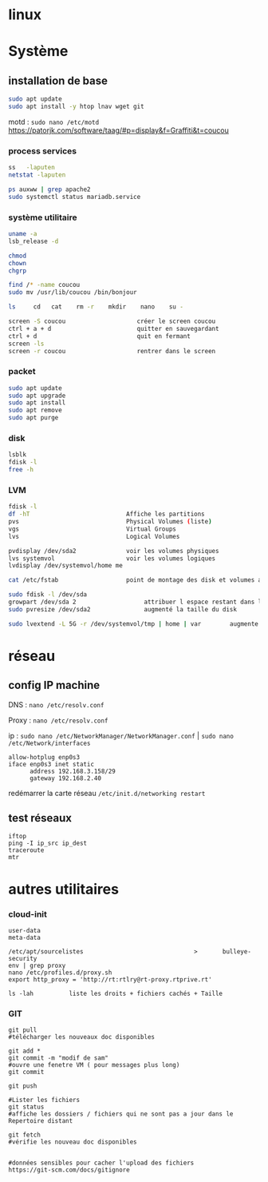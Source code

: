 # linux
# Système
## installation de base
```bash
sudo apt update
sudo apt install -y htop lnav wget git
```
motd : ```sudo nano /etc/motd```
https://patorjk.com/software/taag/#p=display&f=Graffiti&t=coucou

### process  services
```bash
ss   -laputen
netstat -laputen

ps auxww | grep apache2
sudo systemctl status mariadb.service
```

### système  utilitaire
```bash
uname -a
lsb_release -d

chmod
chown
chgrp

find /* -name coucou
sudo mv /usr/lib/coucou /bin/bonjour

ls     cd   cat    rm -r    mkdir    nano    su -

screen -S coucou                    créer le screen coucou
ctrl + a + d                        quitter en sauvegardant
ctrl + d                            quit en fermant
screen -ls
screen -r coucou                    rentrer dans le screen
```

### packet
```bash
sudo apt update
sudo apt upgrade
sudo apt install
sudo apt remove
sudo apt purge
```

### disk
```bash
lsblk
fdisk -l
free -h
```

### LVM 
```bash
fdisk -l
df -hT                           Affiche les partitions
pvs                              Physical Volumes (liste)
vgs                              Virtual Groups
lvs                              Logical Volumes

pvdisplay /dev/sda2              voir les volumes physiques
lvs systemvol                    voir les volumes logiques
lvdisplay /dev/systemvol/home me     

cat /etc/fstab                   point de montage des disk et volumes au démarrage de la machine

sudo fdisk -l /dev/sda
growpart /dev/sda 2                   attribuer l espace restant dans le PV
sudo pvresize /dev/sda2               augmenté la taille du disk

sudo lvextend -L 5G -r /dev/systemvol/tmp | home | var        augmente la taille du volume logique à 5G      
```


# réseau
## config IP machine
DNS : ```nano /etc/resolv.conf```

Proxy : ```nano /etc/resolv.conf```

ip : ```sudo nano /etc/NetworkManager/NetworkManager.conf``` | ```sudo nano /etc/Network/interfaces```
```
allow-hotplug enp0s3
iface enp0s3 inet static
      address 192.168.3.158/29
      gateway 192.168.2.40
```

redémarrer la carte réseau ```/etc/init.d/networking restart ```

## test réseaux
```
iftop
ping -I ip_src ip_dest
traceroute 
mtr
```

# autres utilitaires
### cloud-init
```
user-data
meta-data

/etc/apt/sourcelistes                               >       bulleye-security
env | grep proxy
nano /etc/profiles.d/proxy.sh
export http_proxy = 'http://rt:rtlry@rt-proxy.rtprive.rt'

ls -lah          liste les droits + fichiers cachés + Taille
```

### GIT
```
git pull
#télécharger les nouveaux doc disponibles

git add *
git commit -m "modif de sam"
#ouvre une fenetre VM ( pour messages plus long)
git commit 

git push 

#Lister les fichiers
git status
#affiche les dossiers / fichiers qui ne sont pas a jour dans le Repertoire distant

git fetch
#vérifie les nouveau doc disponibles


#données sensibles pour cacher l'upload des fichiers 
https://git-scm.com/docs/gitignore
```
